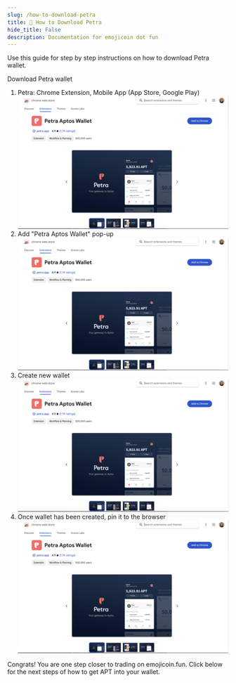 ```yaml
---
slug: /how-to-download-petra
title: 🍆 How to Download Petra
hide_title: False
description: Documentation for emojicoin dot fun
---
```

Use this guide for step by step instructions on how to download Petra wallet.

Download Petra wallet
1. Petra: Chrome Extension, Mobile App (App Store, Google Play)
![petra1](./images/petra1.png "petra1")
2. Add "Petra Aptos Wallet" pop-up
![petra2](./images/petra1.png "petra2")
3. Create new wallet
![petra3](./images/petra1.png "petra3")
4. Once wallet has been created,  pin it to the browser
![petra4](./images/petra1.png "petra4")

Congrats! You are one step closer to trading on emojicoin.fun. Click below for the next steps of how to get APT into your wallet.
